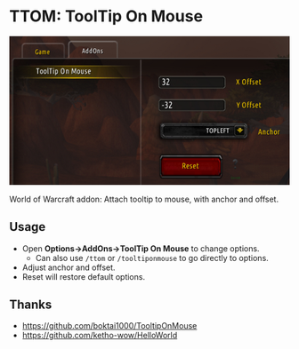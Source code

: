 # TTOM: ToolTip On Mouse

![Options Screenshot](TTOM.png)

World of Warcraft addon: Attach tooltip to mouse, with anchor and offset.

## Usage

- Open **Options->AddOns->ToolTip On Mouse** to change options.
  - Can also use `/ttom` or `/tooltiponmouse` to go directly to options.
- Adjust anchor and offset.
- Reset will restore default options.

## Thanks

- <https://github.com/boktai1000/TooltipOnMouse>
- <https://github.com/ketho-wow/HelloWorld>
